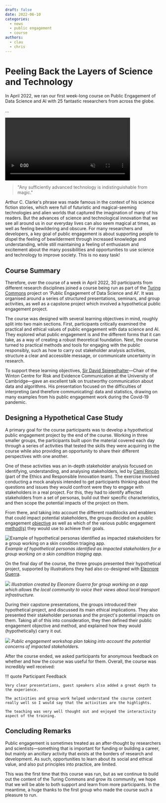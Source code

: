 ```yaml
---
draft: false 
date: 2022-06-10
categories:
  - news
  - public engagement
  - course
authors:
  - clau
  - chris
---
```


# Peeling Back the Layers of Science and Technology

In April 2022, we ran our first week-long course on Public Engagement of Data Science and AI with 25 fantastic researchers from across the globe.

<!-- more -->
...

<video width="80%" autoplay loop muted>
    <source src="https://raw.githubusercontent.com/alan-turing-institute/turing-commons/main/docs/assets/images/animations/phone_peel.mp4" type="video/mp4"/>
            Your browser does not support the video tag.
</video>

> "Any sufficiently advanced technology is indistinguishable from magic."

Arthur C. Clarke's phrase was made famous in the context of his science fiction stories, which were full of futuristic and magical-seeming technologies and alien worlds that captured the imagination of many of his readers.
But the advances of science and technological innovation that we see all around us in our everyday lives can also seem magical at times, as well as feeling bewildering and obscure.
For many researchers and developers, a key goal of public engagement is about supporting people to dispel the feeling of bewilderment through increased knowledge and understanding, while still maintaining a feeling of enthusiasm and excitement about the many possibilities and opportunities to use science and technology to improve society.
This is no easy task!

## Course Summary

Therefore, over the course of a week in April 2022, 30 participants from different research disciplines joined a course being run as part of the [Turing Commons](https://turing-commons.netlify.app) project on 'Public Engagement of Data Science and AI'. It was organised around a series of structured presentations, seminars, and group activities, as well as a capstone project which involved a hypothetical public engagement project.

The course was designed with several learning objectives in mind, roughly split into two main sections. First, participants critically examined the practical and ethical values of public engagement with data science and AI. They explored what public engagement is and the different forms that it can take, as a way of creating a robust theoretical foundation. Next, the course turned to practical methods and tools for engaging with the public responsibly, such as how to carry out stakeholder analysis activities, structure a clear and accessible message, or communicate uncertainty in research.

To support these learning objectives, [Sir David Spiegelhalter](https://www.turing.ac.uk/people/guest-speakers/david-spiegelhalter)—Chair of the Winton Centre for Risk and Evidence Communication at the University of Cambridge—gave an excellent talk on trustworthy communication about data and algorithms. His presentation focused on the difficulties of interpreting (and therefore communicating) data and statistics, drawing on many examples from his public engagement work during the Covid-19 pandemic.

## Designing a Hypothetical Case Study

A primary goal for the course participants was to develop a hypothetical public engagement project by the end of the course. Working in three smaller groups, the participants built upon the material covered each day through a series of activities that tested the skills they were acquiring in the course while also providing an opportunity to share their different perspectives with one another.

One of these activities was an in-depth stakeholder analysis focused on identifying, understanding, and analysing stakeholders, led by [Cami Rincón](https://www.turing.ac.uk/people/researchers/cami-rincon) (part of the Ethics and Responsible Innovation team). The exercise involved conducting a mock analysis intended to get participants thinking about the questions and issues they would confront were they to engage with stakeholders in a real project. For this, they had to identify affected stakeholders from a set of personas, build out their specific characteristics, and then scope the potential impacts of the project on them.

From there, and taking into account the different roadblocks and enablers that could impact potential stakeholders, the groups decided on a public engagement [objective](https://turing-commons.netlify.app/ped/chapter1/goals/) as well as which of the various public engagement [method(s)](https://turing-commons.netlify.app/ped/chapter3/how/) they would use to achieve their goals.

![Example of hypothetical personas identified as impacted stakeholders for a group working on a skin condition triaging app.](../../assets/images/blog/personas.png)
*Example of hypothetical personas identified as impacted stakeholders for a group working on a skin condition triaging app.*

On the final day of the course, the three groups presented their hypothetical project, supported by illustrations they had also co-designed with [Eleonore Guerra](https://www.eleonoreguerra.com).

![](../../assets/images/blog/transport4u.jpg)
*Illustration created by Eleonore Guerra for group working on a app which allows the local community to voice their views about local transport infrastructure.*

During their capstone presentations, the groups introduced their hypothetical project, and discussed its main ethical implications. They also presented their stakeholder personas and the project's potential impacts on them. Taking all of this into consideration, they then defined their public engagement objective and method, and explained how they would (hypothetically) carry it out.

![](../../assets/images/blog/pe_plan.jpg)
*Public engagement workshop plan taking into account the potential concerns of impacted stakeholders.*

After the course ended, we asked participants for anonymous feedback on whether and how the course was useful for them. Overall, the course was incredibly well received:

!!! quote Participant Feedback

    Very clear presentations, guest speakers also added a great depth to the experience.
    
    The activities and group work helped understand the course content really well so I would say that the activities are the highlights.
    
    The teaching was very well thought out and enjoyed the interactivity aspect of the training.

## Concluding Remarks

Public engagement is sometimes treated as an after-thought by researchers and scientists—something that is important for funding or building a career, but mainly an ancillary activity that exists at the borders of research and development. As such, opportunities to learn about its social and ethical value, and also put principles into practice, are limited.

This was the first time that this course was run, but as we continue to build out the content of the Turing Commons and grow its community, we hope that we will be able to both support and learn from more participants. In the meantime, a huge thanks to the first group who made the course such a pleasure to run.
